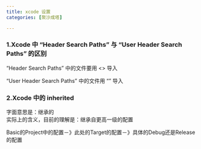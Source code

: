 ```yaml
---
title: xcode 设置
categories: [聚沙成塔]

---
```



### 1.Xcode 中 “Header Search Paths” 与 “User Header Search Paths” 的区别

“Header Search Paths” 中的文件要用 <> 导入

“User Header Search Paths” 中的文件用 “” 导入

### 2.Xcode 中的 inherited

字面意思是：继承的  
实际上的含义，目前的理解是：继承自更高一级的配置  

Basic的Project中的配置－》此处的Target的配置－》具体的Debug还是Release的配置